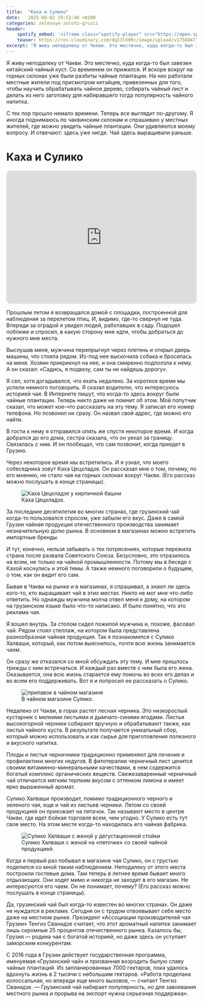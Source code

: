 ```yaml
---
title:  "Каха и Сулико"
date:   2025-09-02 19:52:46 +0100
categories: zelenoye-zoloto-gruzii
header:
    spotify_embed: '<iframe class="spotify-player" src="https://open.spotify.com/embed/episode/6mQv37fuW2245HcPpPGi3R?utm_source=generator" frameBorder="0" allowfullscreen="" allow="autoplay; clipboard-write; encrypted-media; fullscreen; picture-in-picture" loading="lazy"></iframe>'
    teaser: https://res.cloudinary.com/dqt3l509c/image/upload/v1756847134/magazin-suliko-scaled_junzvk.jpg
excerpt: "Я живу неподалеку от Чакви. Это местечко, куда когда-то был завезен китайский чайный куст. Со временем он прижился. И вскоре вокруг на горных склонах уже были разбиты чайные плантации. На них работали местные жители под присмотром китайцев, привезенных для того, чтобы научить обрабатывать чайное дерево, собирать чайный лист и делать из него заготовку для набиравшего тогда популярность чайного напитка. С тех пор прошло немало времени. Теперь все выглядит по-другому. Я иногда поднимаюсь по чаквинским склонам и спрашиваю у местных жителей, где можно увидеть чайные плантации. Они удивляются моему вопросу. И отвечают: здесь уже нигде. Чай здесь выращивали раньше."
---
```


Я живу неподалеку от Чакви. Это местечко, куда когда-то был завезен китайский чайный куст. Со временем он прижился. И вскоре вокруг на горных склонах уже были разбиты чайные плантации. На них работали местные жители под присмотром китайцев, привезенных для того, чтобы научить обрабатывать чайное дерево, собирать чайный лист и делать из него заготовку для набиравшего тогда популярность чайного напитка.

С тех пор прошло немало времени. Теперь все выглядит по-другому. Я иногда поднимаюсь по чаквинским склонам и спрашиваю у местных жителей, где можно увидеть чайные плантации. Они удивляются моему вопросу. И отвечают: здесь уже нигде. Чай здесь выращивали раньше.

# Каха и Сулико

<iframe data-testid="embed-iframe" style="border-radius:12px" src="https://open.spotify.com/embed/episode/6mQv37fuW2245HcPpPGi3R?utm_source=generator" width="100%" height="352" frameBorder="0" allowfullscreen="" allow="autoplay; clipboard-write; encrypted-media; fullscreen; picture-in-picture" loading="lazy"></iframe>

Прошлым летом я возвращался домой с площадки, построенной для наблюдения за перелетом птиц. И, видимо, где-то свернул не туда. Впереди за оградой я увидел людей, работавших в саду. Подошел поближе и спросил, в какую сторону мне идти, чтобы добраться до нужного мне места.

Выслушав меня, мужчина перепрыгнул через плетень и открыл дверь машины, что стояла рядом. Из-под нее выскочила собака и бросилась на меня. Хозяин прикрикнул на нее, и она смиренно подползла к нему. А он сказал: «Садись, я подвезу, сам ты не найдешь дорогу».

Я сел, хотя догадывался, что ехать недалеко. За короткое время мы успели немного поговорить. Я сказал водителю, что интересуюсь историей чая. В Интернете пишут, что когда-то здесь вокруг были чайные плантации. Теперь никто даже не помнит об этом. Мой попутчик сказал, что может кое-что рассказать на эту тему. Я записал его номер телефона. Но позвонил ни сразу. Он назвал свой адрес, где можно его найти.

В гости к нему я отправился опять же спустя некоторое время. И когда добрался до его дома, сестра сказала, что он уехал за границу. Связалась с ним. И он пообещал, что сам позвонит, когда приедет в Грузию.

Через некоторое время мы встретились. И я узнал, что моего собеседника зовут Каха Цецхладзе. Он рассказал мне о том, почему, по его мнению, не стало чая на горных склонах вокруг Чакви. (Его рассказ можно послушать в конце страницы).

<figure class="align-center">
<img src="https://res.cloudinary.com/dqt3l509c/image/upload/v1756847016/kaha_ltto9m.jpg" alt="Каха Цецхладзе у кирпичной башни">
<figcaption>Каха Цецхладзе.</figcaption>
</figure>

За последние десятилетия во многих странах, где грузинский чай когда-то пользовался спросом, уже забыли его вкус. Даже в самой Грузии чайная продукция отечественного производства занимает незначительную долю рынка. В основном в магазинах можно встретить импортные бренды.

И тут, конечно, нельзя забывать о тех потрясениях, которые пережила страна после развала Советского Союза. Безусловно, это отразилось на всем, не только на чайной промышленности. Потому мы в беседе с Кахой коснулись и этой темы. А также немного поговорили о будущем, о том, как он видит его сам.

Бывая в Чакви на рынке и в магазинах, я спрашивал, а знают ли здесь кого-то, кто выращивает чай в этих местах. Никто не мог мне что-либо ответить. Но однажды мужчина молча отвел меня к дому, на котором на грузинском языке было что-то написано. И было понятно, что это реклама чая.

Я вошел внутрь. За столом сидел пожилой мужчина и, похоже, фасовал чай. Рядом стоял стеллаж, на котором была представлена разнообразная чайная продукция. Так я познакомился с Сулико Халваши, который, как потом выяснилось, почти всю жизнь занимается чаем.

Он сразу же отказался со мной обсуждать эту тему. И мне пришлось трижды с ним встречаться. И каждый раз вместе с ним была его жена. Оказывается, она всю жизнь старается ему помочь во всех его делах и во всем его поддерживать. Вот я и попросил ее рассказать о Сулико.

<figure class="align-center">
<img src="https://res.cloudinary.com/dqt3l509c/image/upload/v1756847134/magazin-suliko-scaled_junzvk.jpg" alt="прилавок в чайном магазине">
<figcaption>В чайном магазине Сулико.</figcaption>
</figure>

Недалеко от Чакви, в горах растет лесная черника. Это низкорослый кустарник с мелкими листьями и дымчато-синими ягодами. Листья высокогорной черники собирают вручную и обрабатывают также, как листья чайного куста. В результате получается уникальный сбор, который можно использовать и как сырье для приготовления полезного и вкусного напитка.

Плоды и листья черничники традиционно применяют для лечения и профилактики многих недугов. В фитотерапии черничный лист ценится своими витаминно-минеральными качествами, в нем содержится богатый комплекс органических веществ. Свежезаваренный черничный чай отличается мягким терпким вкусом с оттенком лимона и имеет ярко выраженный аромат.

Сулико Халваши производит, помимо традиционного черного и зеленого чая, еще и чай из листьев черники. Летом со своей продукцией он приезжает на пятачок. Так называют место в центре Чакви, где идет бойкая торговля всем, чем угодно. У Сулико есть тут свое место. На этом месте когда-то находилась его чайная фабрика.

<figure class="align-center">
<img src="https://res.cloudinary.com/dqt3l509c/image/upload/v1756847345/20240726_122103-scaled_pwqm6h.jpg" alt="Сулико Халваши с женой у дегустационной стойки">
<figcaption>Сулико Халваши с женой на «пяточке» со своей чайной продукцией.</figcaption>
</figure>

Когда я первый раз побывал в магазине чая Сулико, он с грустью поделился со мной таким наблюдением. Неподалеку от этого места построили гостевые дома. Там теперь в летнее время бывает много отдыхающих. Они ходят мимо и никогда не заходят в его магазин. Не интересуются его чаем. Он не понимает, почему? (Его рассказ можно послушать в конце страницы).

Да, грузинский чай был когда-то известен во многих странах. Он даже не нуждался в рекламе. Сегодня он с трудом отвоевывает себе место даже на местном рынке. Президент «Ассоциации производителей чая Грузии» Тенгиз Сванидзе считает, что этот ароматный напиток занимает лишь скромные 25 процентов отечественного рынка. Казалось бы, Грузия — родина чая с богатой историей, но даже здесь он уступает заморским конкурентам.

С 2016 года в Грузии действует государственная программа, именуемая «Грузинский чай» и призванная возродить былую славу чайных плантаций. Из запланированных 7000 гектаров, пока удалось вдохнуть жизнь в 2 тысячи с небольшим гектаров. «Работа проделана колоссальная, но впереди еще много вызовов, — считает Тенгиз Сванидзе. —  Грузинский чай набирает популярность, но для завоевания местного рынка и прорыва на экспорт нужна серьезная поддержка».